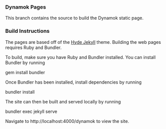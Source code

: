 ### Dynamok Pages

This branch contains the source to build the Dynamok static page.

### Build Instructions

The pages are based off of the [Hyde Jekyll](https://github.com/poole/hyde) theme.  Building the web pages requires Ruby and Bundler.

To build, make sure you have Ruby and Bundler installed.  You can install Bundler by running

gem install bundler

Once Bundler has been installed, install dependencies by running

bundler install

The site can then be built and served locally by running

bundler exec jekyll serve

Navigate to http://localhost:4000/dynamok to view the site.